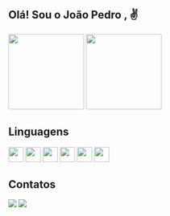 ## Olá! Sou o João Pedro , ✌
  <div style="display:inline-block">
    <img height="150em" src="https://github-readme-stats.vercel.app/api?username=JP1005YT&show_icons=true&theme-dark&include_all_commits=true&count_private=true"/>
    <img height="150em" src="https://github-readme-stats.vercel.app/api/top-langs/?username=JP1005YT&layout=compact&langs_count=16&theme_dark"/>
  <div/>
  <h2>Linguagens</h2>
  <div style="display:inline-block">
    <img height=30 src="https://cdn.jsdelivr.net/gh/devicons/devicon/icons/javascript/javascript-plain.svg" />
    <img height=30 src="https://cdn.jsdelivr.net/gh/devicons/devicon/icons/html5/html5-plain.svg" />
    <img height=30 src="https://cdn.jsdelivr.net/gh/devicons/devicon/icons/css3/css3-plain.svg" />
    <img height=30 src="https://cdn.jsdelivr.net/gh/devicons/devicon/icons/mysql/mysql-plain.svg" />
    <img height=30 src="https://cdn.jsdelivr.net/gh/devicons/devicon/icons/php/php-plain.svg" />
    <img height=30 src="https://cdn.jsdelivr.net/gh/devicons/devicon/icons/python/python-original.svg" />
  <div/>
  <h2>Contatos</h2>
    <a href="mailto:godlolpro32@gmail.com"><img src="https://img.shields.io/badge/Gmail-D14836?style=for-the-badge&logo=gmail&logoColor=white"></a>
    <a href="https://www.linkedin.com/in/jo%C3%A3o-pedro-garcia-girotto-b49597259/"><img src="https://img.shields.io/badge/LinkedIn-0077B5?style=for-the-badge&logo=linkedin&logoColor=white"></a>
